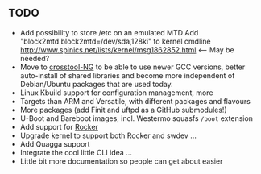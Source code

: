 TODO
----

* Add possibility to store /etc on an emulated MTD
  Add "block2mtd.block2mtd=/dev/sda,128ki" to kernel cmdline
  http://www.spinics.net/lists/kernel/msg1862852.html <-- May be needed?
* Move to [crosstool-NG](https://github.com/crosstool-ng/crosstool-ng)
  to be able to use newer GCC versions, better auto-install of shared
  libraries and become more independent of Debian/Ubuntu packages that
  are used today.
* Linux Kbuild support for configuration management, more
* Targets than ARM and Versatile, with different packages and flavours
* More packages (add Finit and uftpd as a GitHub submodules!)
* U-Boot and Bareboot images, incl. Westermo squasfs `/boot` extension
* Add support for [Rocker](https://github.com/scottfeldman/qemu-rocker)
* Upgrade kernel to support both Rocker and swdev ...
* Add Quagga support
* Integrate the cool little CLI idea ...
* Little bit more documentation so people can get about easier

